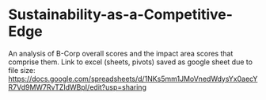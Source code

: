 # Sustainability-as-a-Competitive-Edge
An analysis of B-Corp overall scores and the impact area scores that comprise them. 
Link to excel (sheets, pivots) saved as google sheet due to file size: 
https://docs.google.com/spreadsheets/d/1NKs5mm1JMoVnedWdysYx0aecYR7Vd9MW7RvTZIdWBpI/edit?usp=sharing
